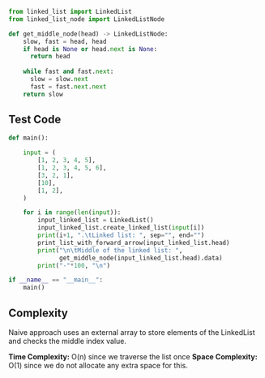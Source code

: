 ```python
from linked_list import LinkedList
from linked_list_node import LinkedListNode

def get_middle_node(head) -> LinkedListNode:
    slow, fast = head, head
    if head is None or head.next is None:
      return head
    
    while fast and fast.next:
      slow = slow.next
      fast = fast.next.next
    return slow
```

## Test Code

```python
def main():

    input = (
        [1, 2, 3, 4, 5],
        [1, 2, 3, 4, 5, 6],
        [3, 2, 1],
        [10],
        [1, 2],
    )

    for i in range(len(input)):
        input_linked_list = LinkedList()
        input_linked_list.create_linked_list(input[i])
        print(i+1, ".\tLinked list: ", sep="", end="")
        print_list_with_forward_arrow(input_linked_list.head)
        print("\n\tMiddle of the linked list: ",
              get_middle_node(input_linked_list.head).data)
        print("-"*100, "\n")

if __name__ == "__main__":
    main()
```
## Complexity

Naive approach uses an external array to store elements of the LinkedList and checks the middle index value.

**Time Complexity:** O(n) since we traverse the list once
**Space Complexity:** O(1) since we do not allocate any extra space for this.